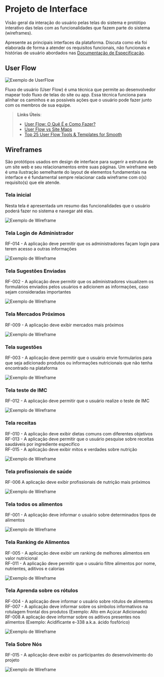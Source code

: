
# Projeto de Interface

Visão geral da interação do usuário pelas telas do sistema e protótipo interativo das telas com as funcionalidades que fazem parte do sistema (wireframes).

 Apresente as principais interfaces da plataforma. Discuta como ela foi elaborada de forma a atender os requisitos funcionais, não funcionais e histórias de usuário abordados nas <a href="2-Especificação do Projeto.md"> Documentação de Especificação</a>.

## User Flow

![Exemplo de UserFlow](img/userflow/user-flow.png)

Fluxo de usuário (User Flow) é uma técnica que permite ao desenvolvedor mapear todo fluxo de telas do site ou app. Essa técnica funciona para alinhar os caminhos e as possíveis ações que o usuário pode fazer junto com os membros de sua equipe.

> **Links Úteis**:
> - [User Flow: O Quê É e Como Fazer?](https://medium.com/7bits/fluxo-de-usu%C3%A1rio-user-flow-o-que-%C3%A9-como-fazer-79d965872534)
> - [User Flow vs Site Maps](http://designr.com.br/sitemap-e-user-flow-quais-as-diferencas-e-quando-usar-cada-um/)
> - [Top 25 User Flow Tools & Templates for Smooth](https://www.mockplus.com/blog/post/user-flow-tools)


## Wireframes

São protótipos usados em design de interface para sugerir a estrutura de um site web e seu relacionamentos entre suas páginas. Um wireframe web é uma ilustração semelhante do layout de elementos fundamentais na interface e é fundamental sempre relacionar cada wireframe com o(s) requisito(s) que ele atende.

### Tela inicial

Nesta tela é apresentada um resumo das funcionalidades que o usuário poderá fazer no sistema e navegar até elas.

![Exemplo de Wireframe](https://raw.githubusercontent.com/ICEI-PUC-Minas-PMV-SI/pmv-si-2024-1-pe1-t2-rotulocerto/main/docs/img/wireframe/homepage.jpg)

### Tela Login de Administrador

RF-014 - A aplicação deve permitir que os administradores façam login para terem acesso a outras informações

![Exemplo de Wireframe](https://raw.githubusercontent.com/ICEI-PUC-Minas-PMV-SI/pmv-si-2024-1-pe1-t2-rotulocerto/main/docs/img/wireframe/login-admin.jpg)

### Tela Sugestões Enviadas

RF-002 - A aplicação deve permitir que os administradores visualizem os formulários enviados pelos usuários e adicionem as informações, caso sejam consideradas importantes

![Exemplo de Wireframe](https://raw.githubusercontent.com/ICEI-PUC-Minas-PMV-SI/pmv-si-2024-1-pe1-t2-rotulocerto/main/docs/img/wireframe/listasugestoes.jpg)

### Tela Mercados Próximos

RF-009 - A aplicação deve exibir mercados mais próximos

![Exemplo de Wireframe](https://raw.githubusercontent.com/ICEI-PUC-Minas-PMV-SI/pmv-si-2024-1-pe1-t2-rotulocerto/main/docs/img/wireframe/mercados.png)

### Tela sugestões

RF-003 - A aplicação deve permitir que o usuário envie formularios para que seja adicionado produtos ou informações nutricionais que não tenha encontrado na plataforma

![Exemplo de Wireframe](https://raw.githubusercontent.com/ICEI-PUC-Minas-PMV-SI/pmv-si-2024-1-pe1-t2-rotulocerto/main/docs/img/wireframe/sugestoes.jpg)

### Tela teste de IMC

RF-012 - A aplicação deve permitir que o usuário realize o teste de IMC

![Exemplo de Wireframe](https://raw.githubusercontent.com/ICEI-PUC-Minas-PMV-SI/pmv-si-2024-1-pe1-t2-rotulocerto/main/docs/img/wireframe/TestedeIMC2.png)

### Tela receitas

RF-010 -	A aplicação deve exibir dietas comuns com diferentes objetivos <br>
RF-013	- A aplicação deve permitir que o usuário pesquise sobre receitas saudáveis por ingrediente específico <br>
RF-015 -	A aplicação deve exibir mitos e verdades sobre nutrição

![Exemplo de Wireframe](https://raw.githubusercontent.com/ICEI-PUC-Minas-PMV-SI/pmv-si-2024-1-pe1-t2-rotulocerto/main/docs/img/wireframe/receitas.png)

### Tela profissionais de saúde

RF-006	A aplicação deve exibir profissionais de nutrição mais próximos

![Exemplo de Wireframe](https://raw.githubusercontent.com/ICEI-PUC-Minas-PMV-SI/pmv-si-2024-1-pe1-t2-rotulocerto/main/docs/img/wireframe/profissionais-de-saude.png)

### Tela todos os alimentos

RF-001 -	A aplicação deve informar o usuário sobre determinados tipos de alimentos 

![Exemplo de Wireframe](https://raw.githubusercontent.com/ICEI-PUC-Minas-PMV-SI/pmv-si-2024-1-pe1-t2-rotulocerto/main/docs/img/wireframe/todos-os-alimentos.png)

### Tela Ranking de Alimentos

RF-005 -	A aplicação deve exibir um ranking de melhores alimentos em valor nutricional <br>
RF-011 - A aplicação deve permitir que o usuário filtre alimentos por nome, nutrientes, aditivos e calorias

![Exemplo de Wireframe](https://raw.githubusercontent.com/ICEI-PUC-Minas-PMV-SI/pmv-si-2024-1-pe1-t2-rotulocerto/main/docs/img/wireframe/ranking-de-alimentos.png)

### Tela Aprenda sobre os rótulos

RF-004 -	A aplicação deve informar o usuário sobre rótulos de alimentos <br>
RF-007 -	A aplicação deve informar sobre os símbolos informativos na rotulagem frontal dos produtos (Exemplo: Alto em Açúcar Adicionado) <br>
RF-008	A aplicação deve informar sobre os aditivos presentes nos alimentos (Exemplo: Acidificante e-338 a.k.a. ácido fosfórico)

![Exemplo de Wireframe](https://raw.githubusercontent.com/ICEI-PUC-Minas-PMV-SI/pmv-si-2024-1-pe1-t2-rotulocerto/main/docs/img/wireframe/ROTULO.png)


### Tela Sobre Nós

RF-015 - A aplicação deve exibir os participantes do desenvolvimento do projeto

![Exemplo de Wireframe](https://raw.githubusercontent.com/ICEI-PUC-Minas-PMV-SI/pmv-si-2024-1-pe1-t2-rotulocerto/main/docs/img/wireframe/sobre-nos.png)
